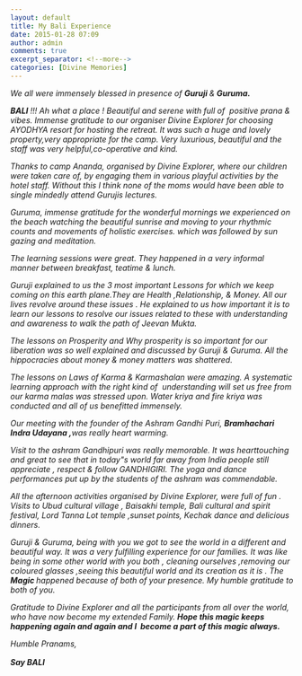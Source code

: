 ```yaml
---
layout: default
title: My Bali Experience
date: 2015-01-28 07:09
author: admin
comments: true
excerpt_separator: <!--more-->
categories: [Divine Memories]
---
```

<p><i>We all were immensely blessed in presence of </i><b><i>Guruji </i></b><i>&amp;</i><b><i> Guruma.</i></b></p><!--more-->
<p><b><i>BALI</i></b><i> !!! Ah what a place ! Beautiful and serene with full of  positive prana &amp; vibes. </i><i>Immense gratitude to our organiser Divine Explorer for choosing AYODHYA resort </i><i>for hosting the retreat. It was such a huge and lovely property,very appropriate for the camp. Very luxurious, </i><i>beautiful and the staff was very helpful,co-operative and kind.</i></p>
<p><i>Thanks to camp Ananda, organised by Divine Explorer, where our children were taken care of, by engaging them in various playful activities </i><i>by the hotel staff. Without this I think none of the moms would have been able to single mindedly attend Gurujis </i><i>lectures.</i></p>
<p><i>Guruma, immense gratitude for the wonderful mornings we experienced on the beach watching the beautiful sunrise </i><i>and moving to your rhythmic counts and movements of holistic exercises. which was followed by sun gazing and meditation.</i></p>
<p><i>The learning sessions were great. They happened in a very informal manner between breakfast, teatime &amp; lunch.</i></p>
<p><i>Guruji explained to us the 3 most important Lessons for which we keep coming on this earth plane.They are Health ,Relationship, </i><i>&amp; Money. All our lives revolve around these issues . He explained to us how important it is to learn our lessons to resolve </i><i>our issues related to these with understanding and awareness to walk the path of Jeevan Mukta.</i></p>
<p><i>The lessons on Prosperity and Why prosperity is so important for our liberation was so well explained and discussed </i><i>by Guruji &amp; Guruma. All the hippocracies about money &amp; money matters was shattered.</i></p>
<p><i>The lessons on Laws of Karma &amp; Karmashalan were amazing. A systematic learning approach with the right kind of </i><i> understanding will set us free from our karma malas was stressed upon. Water kriya and fire kriya was conducted and </i><i>all of us benefitted immensely.</i></p>
<p><i>Our meeting with the founder of the Ashram Gandhi Puri, </i><b><i>Bramhachari Indra Udayana ,</i></b><i>was really heart warming.</i></p>
<p><i> Visit to the ashram Gandhipuri was really memorable. It was hearttouching and great to see that in today"s world </i><i>far away from India people still appreciate , respect &amp; follow GANDHIGIRI. The yoga and dance performances </i><i>put up by the students of the ashram was commendable.</i></p>
<p><i>All the afternoon activities organised by Divine Explorer, were full of fun . Visits to Ubud cultural village , Baisakhi temple, Bali cultural and </i><i>spirit festival, Lord Tanna Lot temple ,sunset points, Kechak dance and delicious dinners.</i></p>
<p><i>Guruji &amp; Guruma, being with you we got to see the world in a different and beautiful way. It was a very fulfilling </i><i>experience for our families. It was like being in some other world with you both , cleaning ourselves ,removing </i><i>our coloured glasses ,seeing this beautiful world and its creation as it is . The </i><b><i>Magic </i></b><i>happened because of both </i><i>of your presence. My humble gratitude to both of you.</i></p>
<p><i>Gratitude to Divine Explorer and all the participants from all over the world, who have now become my extended </i><i>Family.</i><strong><i> Hope this magic keeps happening again and again and I  become a part of this magic always.</i></strong></p>
<p><i>Humble Pranams,</i></p>
<p><strong style="line-height: 1.5;"><i>Say BALI</i></strong></p>
